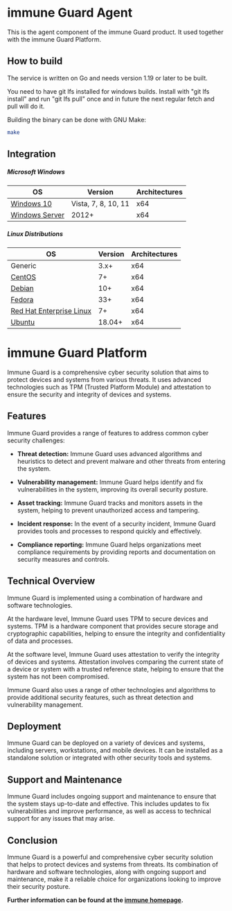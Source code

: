 immune Guard Agent
==================

This is the agent component of the immune Guard product.
It used together with the immune Guard Platform.

How to build
------------
The service is written on Go and needs version 1.19 or later to be built.

You need to have git lfs installed for windows builds. Install with "git lfs install"
and run "git lfs pull" once and in future the next regular fetch and pull will do it.

Building the binary can be done with GNU Make:

```bash
make
```

Integration
-----------

##### Microsoft Windows

OS                                    | Version                 | Architectures   
--------------------------------------|-------------------------|-----------------
[Windows 10][Windows-client]          | Vista, 7, 8, 10, 11     | x64        
[Windows Server][Windows-Server]      | 2012+                   | x64        

[Windows-client]: https://www.microsoft.com/windows/
[Windows-Server]: https://learn.microsoft.com/windows-server/

##### Linux Distributions

OS                                    | Version               | Architectures     
--------------------------------------|-----------------------|-------------------
Generic                               | 3.x+                  | x64
[CentOS][CentOS]                      | 7+                    | x64               
[Debian][Debian]                      | 10+                   | x64 
[Fedora][Fedora]                      | 33+                   | x64               
[Red Hat Enterprise Linux][RHEL]      | 7+                    | x64       
[Ubuntu][Ubuntu]                      | 18.04+                | x64

[CentOS]: https://www.centos.org/
[Debian]: https://www.debian.org/
[Fedora]: https://getfedora.org/
[RHEL]: https://www.redhat.com/en/technologies/linux-platforms/enterprise-linux
[Ubuntu]: https://ubuntu.com/

immune Guard Platform
=====================
Immune Guard is a comprehensive cyber security solution that aims to protect devices and systems from various threats. It uses advanced technologies such as TPM (Trusted Platform Module) and attestation to ensure the security and integrity of devices and systems.

Features
--------
Immune Guard provides a range of features to address common cyber security challenges:

* **Threat detection:** Immune Guard uses advanced algorithms and heuristics to detect and prevent malware and other threats from entering the system.

* **Vulnerability management:** Immune Guard helps identify and fix vulnerabilities in the system, improving its overall security posture.

* **Asset tracking:** Immune Guard tracks and monitors assets in the system, helping to prevent unauthorized access and tampering.

* **Incident response:** In the event of a security incident, Immune Guard provides tools and processes to respond quickly and effectively.

* **Compliance reporting:** Immune Guard helps organizations meet compliance requirements by providing reports and documentation on security measures and controls.

Technical Overview
------------------
Immune Guard is implemented using a combination of hardware and software technologies.

At the hardware level, Immune Guard uses TPM to secure devices and systems. TPM is a hardware component that provides secure storage and cryptographic capabilities, helping to ensure the integrity and confidentiality of data and processes.

At the software level, Immune Guard uses attestation to verify the integrity of devices and systems. Attestation involves comparing the current state of a device or system with a trusted reference state, helping to ensure that the system has not been compromised.

Immune Guard also uses a range of other technologies and algorithms to provide additional security features, such as threat detection and vulnerability management.

Deployment
----------
Immune Guard can be deployed on a variety of devices and systems, including servers, workstations, and mobile devices. It can be installed as a standalone solution or integrated with other security tools and systems.

Support and Maintenance
-----------------------
Immune Guard includes ongoing support and maintenance to ensure that the system stays up-to-date and effective. This includes updates to fix vulnerabilities and improve performance, as well as access to technical support for any issues that may arise.

Conclusion
----------
Immune Guard is a powerful and comprehensive cyber security solution that helps to protect devices and systems from threats. Its combination of hardware and software technologies, along with ongoing support and maintenance, make it a reliable choice for organizations looking to improve their security posture.

__Further information can be found at the [immune homepage](https://immu.ne/).__